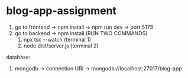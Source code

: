 # blog-app-assignment

1. go to frontend -> npm install -> npm run dev -> port:5173
2. go to backend -> npm install (RUN TWO COMMANDS)
   1. npx tsc --watch (terminal 1)
   2. node dist/server.js (terminal 2)


database:
1. mongodb -> connection URI -> mongodb://localhost:27017/blog-app
